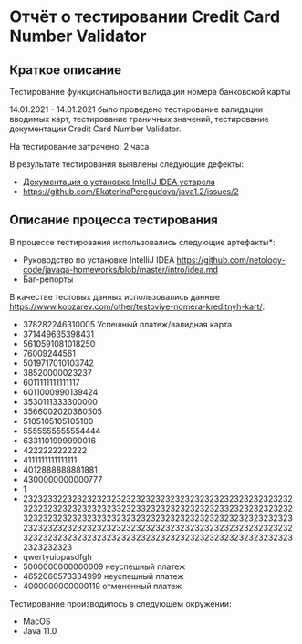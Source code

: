 # Отчёт о тестировании Credit Card Number Validator

## Краткое описание
Тестирование функциональности валидации номера банковской карты

14.01.2021 - 14.01.2021 было проведено тестирование валидации вводимых карт, тестирование граничных значений, тестирование документации Credit Card Number Validator.

На тестирование затрачено: 2 часа

В результате тестирования выявлены следующие дефекты:
* [Документация о установке IntelliJ IDEA устарела](https://github.com/EkaterinaPeregudova/java1.2/issues/1)
* https://github.com/EkaterinaPeregudova/java1.2/issues/2

## Описание процесса тестирования

В процессе тестирования использовались следующие артефакты*:
*  Руководство по установке IntelliJ IDEA https://github.com/netology-code/javaqa-homeworks/blob/master/intro/idea.md
*  Баг-репорты


В качестве тестовых данных использовались данные https://www.kobzarev.com/other/testoviye-nomera-kreditnyh-kart/:
* 378282246310005	Успешный платеж/валидная карта
* 371449635398431		
* 5610591081018250
* 76009244561
* 5019717010103742	
* 38520000023237	
* 6011111111111117
* 6011000990139424	
* 3530111333300000	
* 3566002020360505
* 5105105105105100	
* 5555555555554444	
* 6331101999990016
* 4222222222222	
* 4111111111111111	
* 4012888888881881	
* 4300000000000777
* 1
* 232323322323232323232323232323232323232323232323232323232323232323232323233232332323232323232323323232323232323232323232323232323232323232323232323232323232323232323232323232323232323232323232323232323232323232323232323232323232323232323232323232323232323232323232323232323232323232323
* qwertyuiopasdfgh
* 5000000000000009 неуспешный платеж
* 4652060573334999 неуспешный платеж
* 4000000000000119 отмененный платеж


Тестирование производилось в следующем окружении:
* MacOS
* Java 11.0
